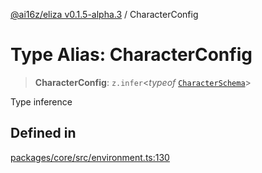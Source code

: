 [@ai16z/eliza v0.1.5-alpha.3](../index.md) / CharacterConfig

# Type Alias: CharacterConfig

> **CharacterConfig**: `z.infer`\<*typeof* [`CharacterSchema`](../variables/CharacterSchema.md)\>

Type inference

## Defined in

[packages/core/src/environment.ts:130](https://github.com/AIFlowML/eliza_aiflow/blob/main/packages/core/src/environment.ts#L130)
